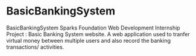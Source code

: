 # BasicBankingSystem
BasicBankingSystem Sparks Foundation Web Development Internship Project : Basic Banking System website. A web application used to tranfer virtual money between multiple users and also record the banking transactions/ activities.

